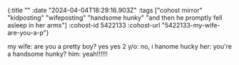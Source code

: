 {:title ""
 :date "2024-04-04T18:29:16.903Z"
 :tags ["cohost mirror" "kidposting" "wifeposting" "handsome hunky" "and then he promptly fell asleep in her arms"]
 :cohost-id 5422133
 :cohost-url "5422133-my-wife-are-you-a-p"}

my wife: are you a pretty boy? yes yes
2 y/o: no, i hanome hucky
her: you're a handsome hunky?
him: yeah!!!!!!